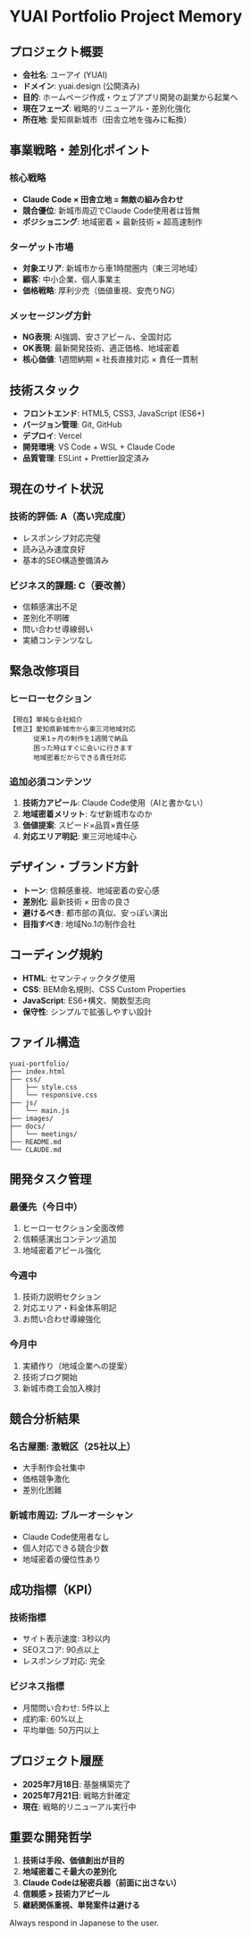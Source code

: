 # YUAI Portfolio Project Memory

## プロジェクト概要

- **会社名**: ユーアイ (YUAI)
- **ドメイン**: yuai.design (公開済み)
- **目的**: ホームページ作成・ウェブアプリ開発の副業から起業へ
- **現在フェーズ**: 戦略的リニューアル・差別化強化
- **所在地**: 愛知県新城市（田舎立地を強みに転換）

## 事業戦略・差別化ポイント

### **核心戦略**

- **Claude Code × 田舎立地 = 無敵の組み合わせ**
- **競合優位**: 新城市周辺でClaude Code使用者は皆無
- **ポジショニング**: 地域密着 × 最新技術 × 超高速制作

### **ターゲット市場**

- **対象エリア**: 新城市から車1時間圏内（東三河地域）
- **顧客**: 中小企業、個人事業主
- **価格戦略**: 厚利少売（価値重視、安売りNG）

### **メッセージング方針**

- **NG表現**: AI強調、安さアピール、全国対応
- **OK表現**: 最新開発技術、適正価格、地域密着
- **核心価値**: 1週間納期 × 社長直接対応 × 責任一貫制

## 技術スタック

- **フロントエンド**: HTML5, CSS3, JavaScript (ES6+)
- **バージョン管理**: Git, GitHub
- **デプロイ**: Vercel
- **開発環境**: VS Code + WSL + Claude Code
- **品質管理**: ESLint + Prettier設定済み

## 現在のサイト状況

### **技術的評価**: A（高い完成度）

- レスポンシブ対応完璧
- 読み込み速度良好
- 基本的SEO構造整備済み

### **ビジネス的課題**: C（要改善）

- 信頼感演出不足
- 差別化不明確
- 問い合わせ導線弱い
- 実績コンテンツなし

## 緊急改修項目

### **ヒーローセクション**

```
【現在】単純な会社紹介
【修正】愛知県新城市から東三河地域対応
      従来1ヶ月の制作を1週間で納品
      困った時はすぐに会いに行きます
      地域密着だからできる責任対応
```

### **追加必須コンテンツ**

1. **技術力アピール**: Claude Code使用（AIと書かない）
2. **地域密着メリット**: なぜ新城市なのか
3. **価値提案**: スピード×品質×責任感
4. **対応エリア明記**: 東三河地域中心

## デザイン・ブランド方針

- **トーン**: 信頼感重視、地域密着の安心感
- **差別化**: 最新技術 × 田舎の良さ
- **避けるべき**: 都市部の真似、安っぽい演出
- **目指すべき**: 地域No.1の制作会社

## コーディング規約

- **HTML**: セマンティックタグ使用
- **CSS**: BEM命名規則、CSS Custom Properties
- **JavaScript**: ES6+構文、関数型志向
- **保守性**: シンプルで拡張しやすい設計

## ファイル構造

```
yuai-portfolio/
├── index.html
├── css/
│   ├── style.css
│   └── responsive.css
├── js/
│   └── main.js
├── images/
├── docs/
│   └── meetings/
├── README.md
└── CLAUDE.md
```

## 開発タスク管理

### **最優先（今日中）**

1. ヒーローセクション全面改修
2. 信頼感演出コンテンツ追加
3. 地域密着アピール強化

### **今週中**

1. 技術力説明セクション
2. 対応エリア・料金体系明記
3. お問い合わせ導線強化

### **今月中**

1. 実績作り（地域企業への提案）
2. 技術ブログ開始
3. 新城市商工会加入検討

## 競合分析結果

### **名古屋圏**: 激戦区（25社以上）

- 大手制作会社集中
- 価格競争激化
- 差別化困難

### **新城市周辺**: ブルーオーシャン

- Claude Code使用者なし
- 個人対応できる競合少数
- 地域密着の優位性あり

## 成功指標（KPI）

### **技術指標**

- サイト表示速度: 3秒以内
- SEOスコア: 90点以上
- レスポンシブ対応: 完全

### **ビジネス指標**

- 月間問い合わせ: 5件以上
- 成約率: 60%以上
- 平均単価: 50万円以上

## プロジェクト履歴

- **2025年7月18日**: 基盤構築完了
- **2025年7月21日**: 戦略方針確定
- **現在**: 戦略的リニューアル実行中

## 重要な開発哲学

1. **技術は手段、価値創出が目的**
2. **地域密着こそ最大の差別化**
3. **Claude Codeは秘密兵器（前面に出さない）**
4. **信頼感 > 技術力アピール**
5. **継続関係重視、単発案件は避ける**

Always respond in Japanese to the user.